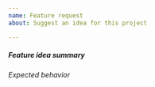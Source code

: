 ```yaml
---
name: Feature request
about: Suggest an idea for this project

---
```


<!--- Verify first that your issue is not already reported on GitHub -->

##### Feature idea summary
<!--- Explain new feature briefly below -->

###### Expected behavior
<!-- A clear and concise description of what you expected to happen. -->
